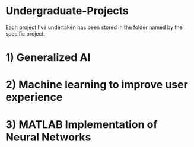 # Undergraduate-Projects
Each project I've undertaken has been stored in the folder named by the specific project.

# 1) Generalized AI

# 2) Machine learning to improve user experience

# 3) MATLAB Implementation of Neural Networks
